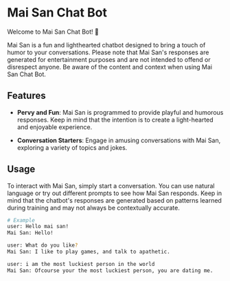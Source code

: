 # Mai San Chat Bot

Welcome to Mai San Chat Bot! 🤖

Mai San is a fun and lighthearted chatbot designed to bring a touch of humor to your conversations. Please note that Mai San's responses are generated for entertainment purposes and are not intended to offend or disrespect anyone. Be aware of the content and context when using Mai San Chat Bot.

## Features

- **Pervy and Fun**: Mai San is programmed to provide playful and humorous responses. Keep in mind that the intention is to create a light-hearted and enjoyable experience.

- **Conversation Starters**: Engage in amusing conversations with Mai San, exploring a variety of topics and jokes.

## Usage

To interact with Mai San, simply start a conversation. You can use natural language or try out different prompts to see how Mai San responds. Keep in mind that the chatbot's responses are generated based on patterns learned during training and may not always be contextually accurate.

```bash
# Example
user: Hello mai san!
Mai San: Hello!

user: What do you like?
Mai San: I like to play games, and talk to apathetic.

user: i am the most luckiest person in the world
Mai San: Ofcourse your the most luckiest person, you are dating me.

